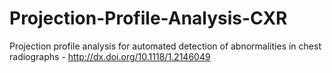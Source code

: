 # Projection-Profile-Analysis-CXR
Projection profile analysis for automated detection of abnormalities in chest radiographs - http://dx.doi.org/10.1118/1.2146049 
